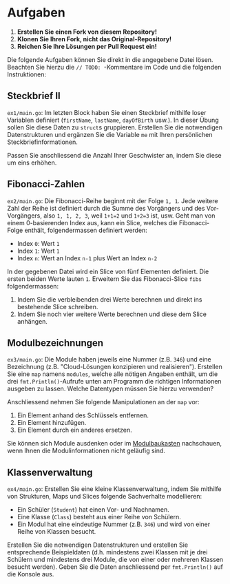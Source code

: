 # Aufgaben

1. **Erstellen Sie einen Fork von diesem Repository!**
2. **Klonen Sie Ihren Fork, nicht das Original-Repository!**
3. **Reichen Sie Ihre Lösungen per Pull Request ein!**

Die folgende Aufgaben können Sie direkt in die angegebene Datei lösen. Beachten
Sie hierzu die `// TODO: `-Kommentare im Code und die folgenden Instruktionen:

## Steckbrief II

`ex1/main.go`: Im letzten Block haben Sie einen Steckbrief mithilfe loser
Variablen definiert (`firstName`, `lastName`, `dayOfBirth` usw.). In dieser
Übung sollen Sie diese Daten zu `struct`s gruppieren. Erstellen Sie die
notwendigen Datenstrukturen und ergänzen Sie die Variable `me` mit Ihren
persönlichen Steckbriefinformationen.

Passen Sie anschliessend die Anzahl Ihrer Geschwister an, indem Sie diese
um eins erhöhen.

## Fibonacci-Zahlen

`ex2/main.go`: Die Fibonacci-Reihe beginnt mit der Folge `1, 1`. Jede weitere
Zahl der Reihe ist definiert durch die Summe des Vorgängers und des
Vor-Vorgängers, also `1, 1, 2, 3`, weil `1+1=2` und `1+2=3` ist, usw. Geht man
von einem 0-basierenden Index aus, kann ein Slice, welches die Fibonacci-Folge
enthält, folgendermassen definiert werden:

- Index `0`: Wert `1`
- Index `1`: Wert `1`
- Index `n`: Wert an Index `n-1` plus Wert an Index `n-2`

In der gegebenen Datei wird ein Slice von fünf Elementen definiert. Die ersten
beiden Werte lauten `1`. Erweitern Sie das Fibonacci-Slice `fibs`
folgendermassen:

1. Indem Sie die verbleibenden drei Werte berechnen und direkt ins bestehende
   Slice schreiben.
2. Indem Sie noch vier weitere Werte berechnen und diese dem Slice anhängen.

## Modulbezeichnungen

`ex3/main.go`: Die Module haben jeweils eine Nummer (z.B. `346`) und eine
Bezeichnung (z.B. "Cloud-Lösungen konzipieren und realisieren"). Erstellen Sie
eine `map` namens `modules`, welche alle nötigen Angaben enthält, um die drei
`fmt.Println()`-Aufrufe unten am Programm die richtigen Informationen ausgeben
zu lassen. Welche Datentypen müssen Sie hierzu verwenden?

Anschliessend nehmen Sie folgende Manipulationen an der `map` vor:

1. Ein Element anhand des Schlüssels entfernen.
2. Ein Element hinzufügen.
3. Ein Element durch ein anderes ersetzen.

Sie können sich Module ausdenken oder im
[Modulbaukasten](https://www.modulbaukasten.ch/) nachschauen, wenn Ihnen die
Modulinformationen nicht geläufig sind.

## Klassenverwaltung

`ex4/main.go`: Erstellen Sie eine kleine Klassenverwaltung, indem Sie mithilfe
von Strukturen, Maps und Slices folgende Sachverhalte modellieren:

- Ein Schüler (`Student`) hat einen Vor- und Nachnamen.
- Eine Klasse (`Class`) besteht aus einer Reihe von Schülern.
- Ein Modul hat eine eindeutige Nummer (z.B. `346`) und wird von einer Reihe von
  Klassen besucht.

Erstellen Sie die notwendigen Datenstrukturen und erstellen Sie entsprechende
Beispieldaten (d.h. mindestens zwei Klassen mit je drei Schülern und mindestens
drei Module, die von einer oder mehreren Klassen besucht werden). Geben Sie die
Daten anschliessend per `fmt.Println()` auf die Konsole aus.
